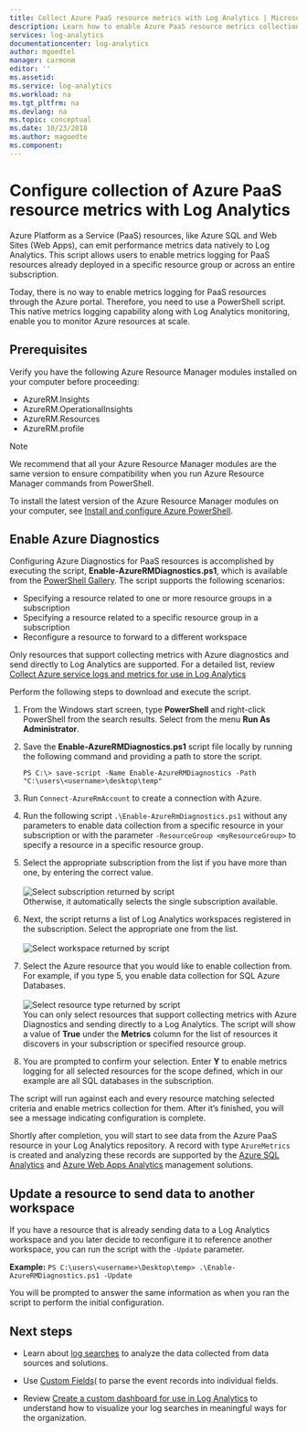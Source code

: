 ```yaml
---
title: Collect Azure PaaS resource metrics with Log Analytics | Microsoft Docs
description: Learn how to enable Azure PaaS resource metrics collection using PowerShell for retention and analysis in Log Analytics.
services: log-analytics
documentationcenter: log-analytics
author: mgoedtel
manager: carmonm
editor: ''
ms.assetid: 
ms.service: log-analytics
ms.workload: na
ms.tgt_pltfrm: na
ms.devlang: na
ms.topic: conceptual
ms.date: 10/23/2018
ms.author: magoedte
ms.component: 
---
```


# Configure collection of Azure PaaS resource metrics with Log Analytics

Azure Platform as a Service (PaaS) resources, like Azure SQL and Web Sites (Web Apps), can emit performance metrics data natively to Log Analytics. This script allows users to enable metrics logging for PaaS resources already deployed in a specific resource group or across an entire subscription. 

Today, there is no way to enable metrics logging for PaaS resources through the Azure portal. Therefore, you need to use a PowerShell script. This native metrics logging capability along with Log Analytics monitoring, enable you to monitor Azure resources at scale. 

## Prerequisites
Verify you have the following Azure Resource Manager modules installed on your computer before proceeding:

- AzureRM.Insights
- AzureRM.OperationalInsights
- AzureRM.Resources
- AzureRM.profile

>[!NOTE]
>We recommend that all your Azure Resource Manager modules are the same version to ensure compatibility when you run Azure Resource Manager commands from PowerShell.
>
To install the latest version of the Azure Resource Manager modules on your computer, see [Install and configure Azure PowerShell](https://docs.microsoft.com/powershell/azure/install-azurerm-ps?view=azurermps-4.4.1#update-azps).  

## Enable Azure Diagnostics  
Configuring Azure Diagnostics for PaaS resources is accomplished by executing the script, **Enable-AzureRMDiagnostics.ps1**, which is available from the [PowerShell Gallery](https://www.powershellgallery.com/packages/Enable-AzureRMDiagnostics/2.52).  The script supports the following scenarios:
  
* Specifying a resource related to one or more resource groups in a subscription  
* Specifying a resource related to a specific resource group in a subscription  
* Reconfigure a resource to forward to a different workspace

Only resources that support collecting metrics with Azure diagnostics and send directly to Log Analytics are supported.  For a detailed list, review [Collect Azure service logs and metrics for use in Log Analytics](log-analytics-azure-storage.md) 

Perform the following steps to download and execute the script.

1.  From the Windows start screen, type **PowerShell** and right-click PowerShell from the search results.  Select from the menu **Run As Administrator**.   
2. Save the **Enable-AzureRMDiagnostics.ps1** script file locally by running the following command and providing a path to store the script.    

    ```
    PS C:\> save-script -Name Enable-AzureRMDiagnostics -Path "C:\users\<username>\desktop\temp"
    ```

3. Run `Connect-AzureRmAccount` to create a connection with Azure.   
4. Run the following script `.\Enable-AzureRmDiagnostics.ps1` without any parameters to enable data collection from a specific resource in your subscription or with the parameter `-ResourceGroup <myResourceGroup>` to specify a resource in a specific resource group.   
5. Select the appropriate subscription from the list if you have more than one, by entering the correct value.<br><br> ![Select subscription returned by script](./media/log-analytics-collect-azurepass-posh/script-select-subscription.png)<br> Otherwise, it automatically selects the single subscription available.
6. Next, the script returns a list of Log Analytics workspaces registered in the subscription.  Select the appropriate one from the list.<br><br> ![Select workspace returned by script](./media/log-analytics-collect-azurepass-posh/script-select-workspace.png)<br> 
7. Select the Azure resource that you would like to enable collection from. For example, if you type 5, you enable data collection for SQL Azure Databases.<br><br> ![Select resource type returned by script](./media/log-analytics-collect-azurepass-posh/script-select-resource.png)<br>
   You can only select resources that support collecting metrics with Azure Diagnostics and sending directly to a Log Analytics.  The script will show a value of **True** under the **Metrics** column for the list of resources it discovers in your subscription or specified resource group.    
8. You are prompted to confirm your selection.  Enter **Y** to enable metrics logging for all selected resources for the scope defined, which in our example are all SQL databases in the subscription.  

The script will run against each and every resource matching selected criteria and enable metrics collection for them. After it’s finished, you will see a message indicating configuration is complete.  

Shortly after completion, you will start to see data from the Azure PaaS resource in your Log Analytics repository.  A record with type `AzureMetrics` is created and analyzing these records are supported by the [Azure SQL Analytics](log-analytics-azure-sql.md) and [Azure Web Apps Analytics](log-analytics-azure-web-apps-analytics.md) management solutions.   

## Update a resource to send data to another workspace
If you have a resource that is already sending data to a Log Analytics workspace and you later decide to reconfigure it to reference another workspace, you can run the script with the `-Update` parameter.  

**Example:** 
`PS C:\users\<username>\Desktop\temp> .\Enable-AzureRMDiagnostics.ps1 -Update`

You will be prompted to answer the same information as when you ran the script to perform the initial configuration.  

## Next steps

* Learn about [log searches](log-analytics-log-searches.md) to analyze the data collected from data sources and solutions. 

* Use [Custom Fields](log-analytics-custom-fields.md)( to parse the event records into individual fields.

* Review [Create a custom dashboard for use in Log Analytics](log-analytics-dashboards.md) to understand how to visualize your log searches in meaningful ways for the organization.
